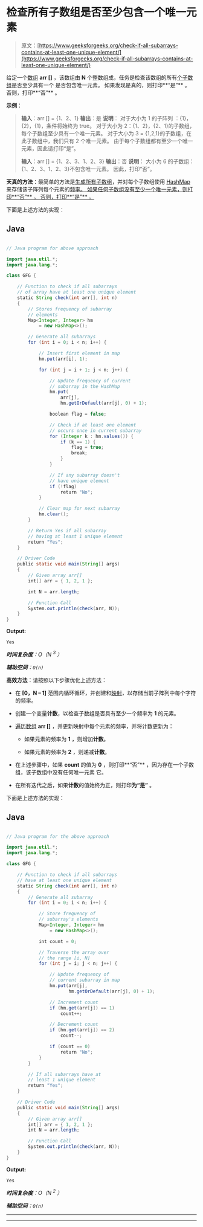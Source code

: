 # 检查所有子数组是否至少包含一个唯一元素

> 原文：[https://www.geeksforgeeks.org/check-if-all-subarrays-contains-at-least-one-unique-element/](https://www.geeksforgeeks.org/check-if-all-subarrays-contains-at-least-one-unique-element/)

给定一个[数组](https://www.geeksforgeeks.org/introduction-to-arrays/) **arr []** ，该数组由 **N** 个整数组成，任务是检查该数组的所有[个子数组](https://www.geeksforgeeks.org/generating-subarrays-using-recursion/)是否至少具有一个 是否包含唯一元素。 如果发现是真的，则打印**“是”** 。 否则，打印**“否”** 。

**示例**：

> **输入**：arr [] = {1、2、1}
> **输出**：是
> **说明**：
> 对于大小为 1 的子阵列 ：{1}，{2}，{1}，条件将始终为 true。
> 对于大小为 2：{1、2}，{2、1}的子数组，每个子数组至少具有一个唯一元素。
> 对于大小为 3 = {1,2,1}的子数组，在此子数组中，我们只有 2 个唯一元素。
> 由于每个子数组都有至少一个唯一元素，因此请打印“是”。
> 
> **输入**：arr [] = {1、2、3、1、2、3}
> **输出**：否
> **说明**：
> 大小为 6 的子数组：{1、2、3、1、2、3}不包含唯一元素。 因此，打印“否”。

**天真的方法**：最简单的方法是[生成所有子数组](https://www.geeksforgeeks.org/subarraysubstring-vs-subsequence-and-programs-to-generate-them/)，并对每个子数组使用 [HashMap](https://www.geeksforgeeks.org/java-util-hashmap-in-java-with-examples/) 来存储该子阵列每个元素的[频率。 如果任何子数组没有至少一个唯一元素，则打印**“否”** 。 否则，打印**“是”** 。](https://www.geeksforgeeks.org/counting-frequencies-of-array-elements/)

下面是上述方法的实现：

## Java

```java

// Java program for above approach 

import java.util.*; 
import java.lang.*; 

class GFG { 

    // Function to check if all subarrays 
    // of array have at least one unique element 
    static String check(int arr[], int n) 
    { 
        // Stores frequency of subarray 
        // elements 
        Map<Integer, Integer> hm 
            = new HashMap<>(); 

        // Generate all subarrays 
        for (int i = 0; i < n; i++) { 

            // Insert first element in map 
            hm.put(arr[i], 1); 

            for (int j = i + 1; j < n; j++) { 

                // Update frequency of current 
                // subarray in the HashMap 
                hm.put( 
                    arr[j], 
                    hm.getOrDefault(arr[j], 0) + 1); 

                boolean flag = false; 

                // Check if at least one element 
                // occurs once in current subarray 
                for (Integer k : hm.values()) { 
                    if (k == 1) { 
                        flag = true; 
                        break; 
                    } 
                } 

                // If any subarray doesn't 
                // have unique element 
                if (!flag) 
                    return "No"; 
            } 

            // Clear map for next subarray 
            hm.clear(); 
        } 

        // Return Yes if all subarray 
        // having at least 1 unique element 
        return "Yes"; 
    } 

    // Driver Code 
    public static void main(String[] args) 
    { 
        // Given array arr[] 
        int[] arr = { 1, 2, 1 }; 

        int N = arr.length; 

        // Function Call 
        System.out.println(check(arr, N)); 
    } 
} 

```

**Output:**

```
Yes

```

***时间复杂度**：O（N <sup>3</sup> ）*

***辅助空间**：`O(n)`*

**高效方法**：请按照以下步骤优化上述方法：

*   在 **[0，N – 1]** 范围内循环循环，并创建和[映射](http://www.geeksforgeeks.org/map-associative-containers-the-c-standard-template-library-stl/)，以存储当前子阵列中每个字符的频率。

*   创建一个变量**计数**，以检查子数组是否具有至少一个频率为 **1** 的元素。

*   [遍历数组](https://www.geeksforgeeks.org/c-program-to-traverse-an-array/) **arr []** ，并更新映射中每个元素的频率，并将计数更新为：

    *   如果元素的频率为 **1** ，则增加**计数**。

    *   如果元素的频率为 **2** ，则递减**计数**。

*   在上述步骤中，如果 **count** 的值为 **0** ，则打印**“否”** ，因为存在一个子数组，该子数组中没有任何唯一元素 它。

*   在所有迭代之后，如果**计数**的值始终为正，则打印**为“是”** 。

下面是上述方法的实现：

## Java

```java

// Java program for the above approach 

import java.util.*; 
import java.lang.*; 

class GFG { 

    // Function to check if all subarrays 
    // have at least one unique element 
    static String check(int arr[], int n) 
    { 
        // Generate all subarray 
        for (int i = 0; i < n; i++) { 

            // Store frequency of 
            // subarray's elements 
            Map<Integer, Integer> hm 
                = new HashMap<>(); 

            int count = 0; 

            // Traverse the array over 
            // the range [i, N] 
            for (int j = i; j < n; j++) { 

                // Update frequency of 
                // current subarray in map 
                hm.put(arr[j], 
                       hm.getOrDefault(arr[j], 0) + 1); 

                // Increment count 
                if (hm.get(arr[j]) == 1) 
                    count++; 

                // Decrement count 
                if (hm.get(arr[j]) == 2) 
                    count--; 

                if (count == 0) 
                    return "No"; 
            } 
        } 

        // If all subarrays have at 
        // least 1 unique element 
        return "Yes"; 
    } 

    // Driver Code 
    public static void main(String[] args) 
    { 
        // Given array arr[] 
        int[] arr = { 1, 2, 1 }; 
        int N = arr.length; 

        // Function Call 
        System.out.println(check(arr, N)); 
    } 
}

```

**Output:**

```
Yes

```

***时间复杂度**：O（N <sup>2</sup> ）*

***辅助空间**：`O(n)`*



* * *

* * *



